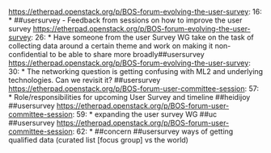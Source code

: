https://etherpad.openstack.org/p/BOS-forum-evolving-the-user-survey: 16: * ##usersurvey - Feedback from sessions on how to improve the user survey
https://etherpad.openstack.org/p/BOS-forum-evolving-the-user-survey: 26: * Have someone from the user Survey WG take on the task of collecting data around a certain theme and work on making it non-confidential to be able to share more broadly##usersurvey
https://etherpad.openstack.org/p/BOS-forum-evolving-the-user-survey: 30: * The networking question is getting confusing with ML2 and underlying technologies. Can we revisit it? ##usersurvey
https://etherpad.openstack.org/p/BOS-forum-user-committee-session: 57: * Role/responsibilities for upcoming User Survey and timeline ##heidijoy  ##usersurvey
https://etherpad.openstack.org/p/BOS-forum-user-committee-session: 59: * expanding the user survey WG  ##uc ##usersurvey
https://etherpad.openstack.org/p/BOS-forum-user-committee-session: 62: * ##concern ##usersurvey ways of getting qualified data (curated list [focus group] vs the world)
